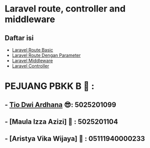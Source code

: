# Laravel route, controller and middleware

## Daftar isi

-   [Laravel Route Basic](laravel-route.md)
-   [Laravel Route Dengan Parameter](Laravel-Route-Parameter.md)
-   [Laravel Middleware](Laravel-Middleware.md)
-   [Laravel Controller](Laravel-Controller.md)


# PEJUANG PBKK B 🥸 :
## - [Tio Dwi Ardhana](github.com/tiodwiardhana)           😎: 5025201099
## - [Maula Izza Azizi]          🥰 : 5025201104
## - [Aristya Vika Wijaya]       👧 : 05111940000233
